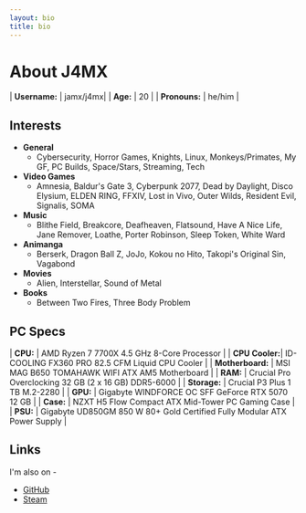 ```yaml
---
layout: bio
title: bio
---
```


# About J4MX

| **Username:**  | jamx/j4mx|
|  **Age:** |  20 |
| **Pronouns:**  |  he/him |

## Interests

- **General**
    - Cybersecurity, Horror Games, Knights, Linux, Monkeys/Primates, My GF, PC Builds, Space/Stars, Streaming, Tech 
- **Video Games**
    - Amnesia, Baldur's Gate 3, Cyberpunk 2077, Dead by Daylight, Disco Elysium, ELDEN RING, FFXIV, Lost in Vivo, Outer Wilds, Resident Evil, Signalis, SOMA
- **Music**
    - Blithe Field, Breakcore, Deafheaven, Flatsound, Have A Nice Life, Jane Remover, Loathe, Porter Robinson, Sleep Token, White Ward
- **Animanga**
    - Berserk, Dragon Ball Z, JoJo, Kokou no Hito, Takopi's Original Sin, Vagabond
- **Movies**
    - Alien, Interstellar, Sound of Metal
- **Books**
    - Between Two Fires, Three Body Problem

## PC Specs

| **CPU:**  | AMD Ryzen 7 7700X 4.5 GHz 8-Core Processor  |
| **CPU Cooler:**|    ID-COOLING FX360 PRO 82.5 CFM Liquid CPU Cooler |
| **Motherboard:**  | MSI MAG B650 TOMAHAWK WIFI ATX AM5 Motherboard  |
| **RAM:**  | Crucial Pro Overclocking 32 GB (2 x 16 GB) DDR5-6000  |
|  **Storage:** |  Crucial P3 Plus 1 TB M.2-2280  |
| **GPU:**  |  Gigabyte WINDFORCE OC SFF GeForce RTX 5070 12 GB |
| **Case:**  |  NZXT H5 Flow Compact ATX Mid-Tower PC Gaming Case |
|  **PSU:** |  Gigabyte UD850GM 850 W 80+ Gold Certified Fully Modular ATX Power Supply |

## Links

I'm also on -
- [GitHub](https://github.com/jamx404)
- [Steam](https://steamcommunity.com/id/jamxAE/)